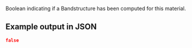 Boolean indicating if a Bandstructure has been computed for this material.

## Example output in JSON

```json
false
```